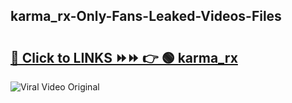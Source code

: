 
 ## karma_rx-Only-Fans-Leaked-Videos-Files

# <h2><a href="https://mediaupload.pro?karma_rx">🔗 Click to LINKS ⏩⏩ 👉 🟢 karma_rx </a></h2>

<a href="https://mediaupload.pro?karma_rx" rel="nofollow" data-target="animated-image.originalLink"><img src="https://i.ibb.co.com/xMMVF88/686577567.gif" alt="Viral Video Original" style="max-width: 100%; display: inline-block;" data-target="animated-image.originalImage"></a>